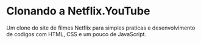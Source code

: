 # Clonando a Netflix.YouTube
 Um clone do site de filmes Netflix para simples praticas e desenvolvimento de codigos com HTML, CSS e um pouco de JavaScript.
